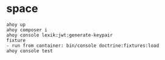 # space

<code>ahoy up</code></br>
<code>ahoy composer i</code></br>
<code>ahoy console lexik:jwt:generate-keypair</code></br>
<code>fixture - run from container: bin/console doctrine:fixtures:load</code></br>
<code>ahoy console test</code></br>
